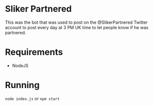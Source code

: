# Sliker Partnered

This was the bot that was used to post on the @SlikerPartnered Twitter account to post every day at 3 PM UK time to let people know if he was partnered. 

# Requirements

- NodeJS

# Running

`node index.js` or `npm start`
